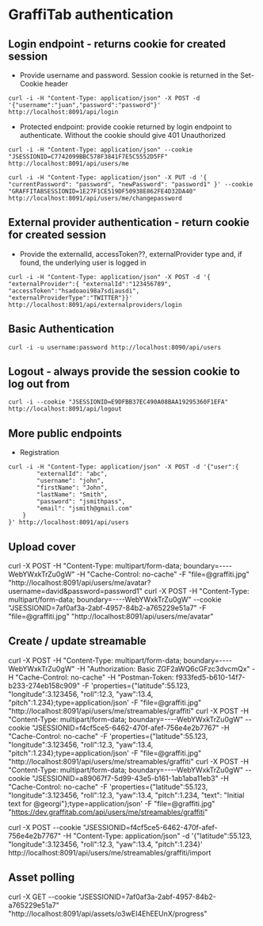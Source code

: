# GraffiTab authentication

## Login endpoint - returns cookie for created session

* Provide username and password. Session cookie is returned in the Set-Cookie header

```
curl -i -H "Content-Type: application/json" -X POST -d '{"username":"juan","password":"password"}' http://localhost:8091/api/login
```

* Protected endpoint: provide cookie returned by login endpoint to authenticate. Without the cookie should give 401 Unauthorized


```
curl -i -H "Content-Type: application/json" --cookie "JSESSIONID=C7742099BBC578F3841F7E5C5552D5FF" http://localhost:8091/api/users/me
```

```
curl -i -H "Content-Type: application/json" -X PUT -d '{ "currentPassword": "password", "newPassword": "password1" }' --cookie "GRAFFITABSESSIONID=1E27F1CE519DF50938E862FE4D32DA40" http://localhost:8091/api/users/me/changepassword

```

## External provider authentication - return cookie for created session

 * Provide the externalId, accessToken??, externalProvider type and, if found, the underlying user is logged in

```
curl -i -H "Content-Type: application/json" -X POST -d '{ "externalProvider":{ "externalId":"123456789", "accessToken":"hsadoaoi98a7sdiausdi", "externalProviderType":"TWITTER"}}' http://localhost:8091/api/externalproviders/login
```

## Basic Authentication

```
curl -i -u username:password http://localhost:8090/api/users
```

## Logout - always provide the session cookie to log out from

```
curl -i --cookie "JSESSIONID=E9DFBB37EC490A08BAA19295360F1EFA" http://localhost:8091/api/logout
```

## More public endpoints

* Registration
```
curl -i -H "Content-Type: application/json" -X POST -d '{"user":{
        "externalId": "abc",
        "username": "john",
        "firstName": "John",
        "lastName": "Smith",
        "password": "jsmithpass",
        "email": "jsmith@gmail.com"
    }
}' http://localhost:8091/api/users
```


## Upload cover

curl -X POST -H "Content-Type: multipart/form-data; boundary=----WebYWxkTrZu0gW" -H "Cache-Control: no-cache" -F "file=@graffiti.jpg" "http://localhost:8091/api/users/me/avatar?username=david&password=password1"
curl -X POST -H "Content-Type: multipart/form-data; boundary=----WebYWxkTrZu0gW" --cookie "JSESSIONID=7af0af3a-2abf-4957-84b2-a765229e51a7" -F "file=@graffiti.jpg" "http://localhost:8091/api/users/me/avatar"

## Create / update streamable
curl -X POST -H "Content-Type: multipart/form-data; boundary=----WebYWxkTrZu0gW" -H "Authorization: Basic ZGF2aWQ6cGFzc3dvcmQx" -H "Cache-Control: no-cache" -H "Postman-Token: f933fed5-b610-14f7-b233-274eb158c909" -F 'properties={"latitude":55.123, "longitude":3.123456, "roll":12.3, "yaw":13.4, "pitch":1.234};type=application/json' -F "file=@graffiti.jpg" "http://localhost:8091/api/users/me/streamables/graffiti"
curl -X POST -H "Content-Type: multipart/form-data; boundary=----WebYWxkTrZu0gW" --cookie "JSESSIONID=f4cf5ce5-6462-470f-afef-756e4e2b7767" -H "Cache-Control: no-cache" -F 'properties={"latitude":55.123, "longitude":3.123456, "roll":12.3, "yaw":13.4, "pitch":1.234};type=application/json' -F "file=@graffiti.jpg" "http://localhost:8091/api/users/me/streamables/graffiti"
curl -X POST -H "Content-Type: multipart/form-data; boundary=----WebYWxkTrZu0gW" --cookie "JSESSIONID=a89067f7-5d99-43e5-b161-1ab1aba11eb3" -H "Cache-Control: no-cache" -F 'properties={"latitude":55.123, "longitude":3.123456, "roll":12.3, "yaw":13.4, "pitch":1.234, "text": "Initial text for @georgi"};type=application/json' -F "file=@graffiti.jpg" "https://dev.graffitab.com/api/users/me/streamables/graffiti"


curl -X POST --cookie "JSESSIONID=f4cf5ce5-6462-470f-afef-756e4e2b7767"  -H "Content-Type: application/json" -d '{"latitude":55.123, "longitude":3.123456, "roll":12.3, "yaw":13.4, "pitch":1.234}' http://localhost:8091/api/users/me/streamables/graffiti/import


## Asset polling

curl -X GET --cookie "JSESSIONID=7af0af3a-2abf-4957-84b2-a765229e51a7" "http://localhost:8091/api/assets/o3wEI4EhEEUnX/progress"
